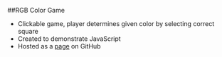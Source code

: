 ##RGB Color Game
- Clickable game, player determines given color by selecting correct square
- Created to demonstrate JavaScript
- Hosted as a [page](https://averyramirez.github.io/rgbcolorgame/) on GitHub

